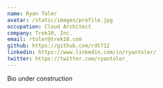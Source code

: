 ```yaml
---
name: Ryan Toler
avatar: /static/images/profile.jpg
occupation: Cloud Architect
company: Trek10, Inc.
email: rtoler@trek10.com
github: https://github.com/rdt712
linkedin: https://www.linkedin.com/in/ryantoler/
twitter: https://twitter.com/ryantoler_
---
```


[//]: # "Hello! I see you found my corner of the internet. My name is Ryan Toler and I am currently a Cloud Architect at Trek10. I previously work at GE Aviation in Cincinnati, Ohio. I graduated from the Georgia Institue of Technology in 2019 with my Master's in Computer Science. I specialize in building Serverless applications on AWS. Outside of my day job, I am also an Instructional Associate at the Georgia Institute of Technology in the Computer Science Department. I currently help run one of the largest online classes in the world, CSE 6242 - Data and Visual Analytics, which averages just under 1,000 graduate students a semester. In my free time, I enjoy working out, playing golf,"

Bio under construction
